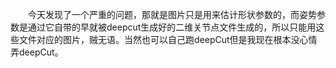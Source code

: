 &emsp;&emsp;今天发现了一个严重的问题，那就是图片只是用来估计形状参数的，而姿势参数是通过它自带的早就被deepcut生成好的二维关节点文件生成的，所以只能用这些文件对应的图片，贼无语。当然也可以自己跑deepCut但是我现在根本没心情弄deepCut。